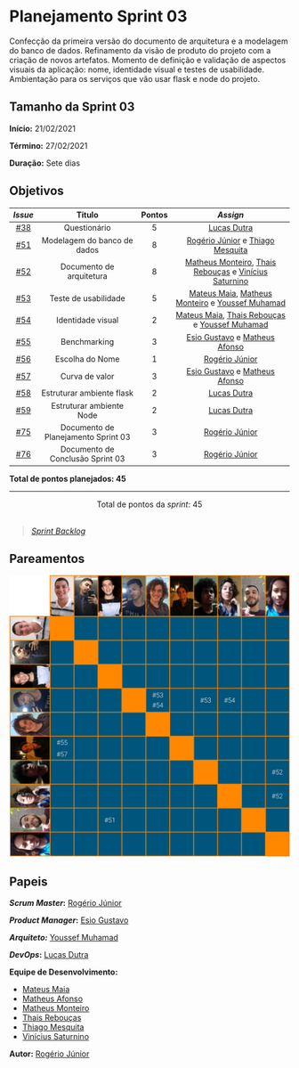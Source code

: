 # Planejamento Sprint 03

Confecção da primeira versão do documento de arquitetura e a modelagem do banco de dados. Refinamento da visão de produto do projeto com a criação de novos artefatos. Momento de definição e validação de aspectos visuais da aplicação: nome, identidade visual e testes de usabilidade. Ambientação para os serviços que vão usar flask e node do projeto.

## Tamanho da Sprint 03

**Início:** 21/02/2021

**Término:** 27/02/2021

**Duração:** Sete dias

## Objetivos

<div class="full-width">

|                            _Issue_                             |               Titulo                | Pontos |                                                                               _Assign_                                                                                |
| :------------------------------------------------------------: | :---------------------------------: | :----: | :-------------------------------------------------------------------------------------------------------------------------------------------------------------------: |
| [#38](https://github.com/fga-eps-mds/2020.2-Lend.it/issues/38) |            Questionário             |   5    |                                                             [Lucas Dutra](https://github.com/lucasdutraf)                                                             |
| [#51](https://github.com/fga-eps-mds/2020.2-Lend.it/issues/51) |     Modelagem do banco de dados     |   8    |                                    [Rogério Júnior](https://github.com/rogerioo) e [Thiago Mesquita](https://github.com/thiagompc)                                    |
| [#52](https://github.com/fga-eps-mds/2020.2-Lend.it/issues/52) |      Documento de arquitetura       |   8    | [Matheus Monteiro](https://github.com/matheusyanmonteiro), [Thais Rebouças](https://github.com/Thais-ra) e [Vinícius Saturnino](https://github.com/viniciussaturnino) |
| [#53](https://github.com/fga-eps-mds/2020.2-Lend.it/issues/53) |        Teste de usabilidade         |   5    |    [Mateus Maia](https://github.com/mateusmaiamaia), [Matheus Monteiro](https://github.com/matheusyanmonteiro) e [Youssef Muhamad](https://github.com/youssef-md)     |
| [#54](https://github.com/fga-eps-mds/2020.2-Lend.it/issues/54) |          Identidade visual          |   2    |          [Mateus Maia](https://github.com/mateusmaiamaia), [Thais Rebouças](https://github.com/Thais-ra) e [Youssef Muhamad](https://github.com/youssef-md)           |
| [#55](https://github.com/fga-eps-mds/2020.2-Lend.it/issues/55) |            Benchmarking             |   3    |                                [Esio Gustavo](https://github.com/EsioFreitas) e [Matheus Afonso](https://github.com/Matheusafonsouza)                                 |
| [#56](https://github.com/fga-eps-mds/2020.2-Lend.it/issues/56) |           Escolha do Nome           |   1    |                                                             [Rogério Júnior](https://github.com/rogerioo)                                                             |
| [#57](https://github.com/fga-eps-mds/2020.2-Lend.it/issues/57) |           Curva de valor            |   3    |                                [Esio Gustavo](https://github.com/EsioFreitas) e [Matheus Afonso](https://github.com/Matheusafonsouza)                                 |
| [#58](https://github.com/fga-eps-mds/2020.2-Lend.it/issues/58) |      Estruturar ambiente flask      |   2    |                                                             [Lucas Dutra](https://github.com/lucasdutraf)                                                             |
| [#59](https://github.com/fga-eps-mds/2020.2-Lend.it/issues/59) |      Estruturar ambiente Node       |   2    |                                                             [Lucas Dutra](https://github.com/lucasdutraf)                                                             |
| [#75](https://github.com/fga-eps-mds/2020.2-Lend.it/issues/75) | Documento de Planejamento Sprint 03 |   3    |                                                             [Rogério Júnior](https://github.com/rogerioo)                                                             |
| [#76](https://github.com/fga-eps-mds/2020.2-Lend.it/issues/76) |  Documento de Conclusão Sprint 03   |   3    |                                                             [Rogério Júnior](https://github.com/rogerioo)                                                             |

</div>

<b>Total de pontos planejados: 45</b>

---

<div style="text-align: center"> Total de pontos da <i>sprint</i>: 45 </div> <br>

<!---Colocar no link abaixo as issues alocadas no milestone da Sprint--->

> [_Sprint_ _Backlog_](https://github.com/fga-eps-mds/2020.2-Lend.it/milestone/4?closed=1)

## Pareamentos

![pareamentos](../../../assets/img/sprint3/pareamentos.png)

## Papeis

**_Scrum Master_:** [Rogério Júnior](https://github.com/rogerioo)

**_Product Manager_:** [Esio Gustavo](https://github.com/EsioFreitas)

**_Arquiteto:_** [Youssef Muhamad](https://github.com/youssef-md)

**_DevOps_:** [Lucas Dutra](https://github.com/lucasdutraf)

**Equipe de Desenvolvimento:**

- [Mateus Maia](https://github.com/mateusmaiamaia)
- [Matheus Afonso](https://github.com/Matheusafonsouza)
- [Matheus Monteiro](https://github.com/matheusyanmonteiro)
- [Thais Rebouças](https://github.com/Thais-ra)
- [Thiago Mesquita](https://github.com/thiagompc)
- [Vinícius Saturnino](https://github.com/viniciussaturnino)

**Autor:** [Rogério Júnior](https://github.com/rogerioo)
